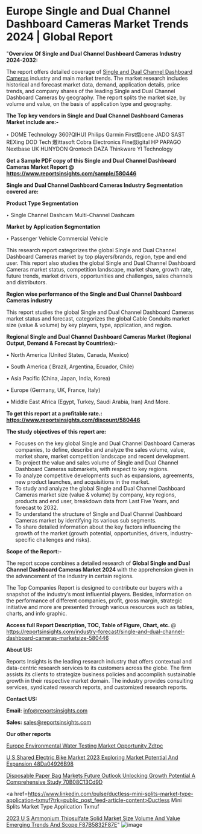# Europe Single and Dual Channel Dashboard Cameras Market Trends 2024 | Global Report

"<strong>Overview Of Single and Dual Channel Dashboard Cameras Industry 2024-2032:</strong>

The report offers detailed coverage of <a href=https://www.reportsinsights.com/sample/580446>Single and Dual Channel Dashboard Cameras</a> industry and main market trends. The market research includes historical and forecast market data, demand, application details, price trends, and company shares of the leading Single and Dual Channel Dashboard Cameras by geography. The report splits the market size, by volume and value, on the basis of application type and geography.

<strong>The Top key vendors in Single and Dual Channel Dashboard Cameras Market include are:- </strong>

‣ DOME Technology
360?QIHU)
Philips
Garmin
First燬cene
JADO
SAST
REXing
DOD Tech
燩ittasoft
Cobra Electronics
Fine燚igital
HP
PAPAGO
Nextbase UK
HUNYDON
Qrontech
DAZA
Thinkware
YI Technology

<strong>Get a Sample PDF copy of this Single and Dual Channel Dashboard Cameras Market Report </strong><strong>@ <a href=https://www.reportsinsights.com/sample/580446 style=color:#0000ff;>https://www.reportsinsights.com/sample/580446</a> </strong>

<strong>Single and Dual Channel Dashboard Cameras Industry Segmentation covered are:</strong>

<strong>Product Type Segmentation</strong>

‣    Single Channel Dashcam
Multi-Channel Dashcam

<strong>Market by Application Segmentation</strong>

‣   Passenger Vehicle
Commercial Vehicle

This research report categorizes the global Single and Dual Channel Dashboard Cameras market by top players/brands, region, type and end user. This report also studies the global Single and Dual Channel Dashboard Cameras market status, competition landscape, market share, growth rate, future trends, market drivers, opportunities and challenges, sales channels and distributors.

<strong>Region wise performance of the Single and Dual Channel Dashboard Cameras industry</strong><strong> </strong>

This report studies the global Single and Dual Channel Dashboard Cameras market status and forecast, categorizes the global Cable Conduits market size (value &amp; volume) by key players, type, application, and region. 

<strong>Regional Single and Dual Channel Dashboard Cameras Market (Regional Output, Demand &amp; Forecast by Countries):-</strong>

• North America (United States, Canada, Mexico)

• South America ( Brazil, Argentina, Ecuador, Chile)

• Asia Pacific (China, Japan, India, Korea)

• Europe (Germany, UK, France, Italy)

• Middle East Africa (Egypt, Turkey, Saudi Arabia, Iran) And More.

<strong>To get this report at a profitable rate.: <a href=https://www.reportsinsights.com/discount/580446 style=color:#0000ff;>https://www.reportsinsights.com/discount/580446</a></strong>

<strong>The study objectives of this report are:</strong>
<ul>
  <li>Focuses on the key global Single and Dual Channel Dashboard Cameras companies, to define, describe and analyze the sales volume, value, market share, market competition landscape and recent development.</li>
  <li>To project the value and sales volume of Single and Dual Channel Dashboard Cameras submarkets, with respect to key regions.</li>
  <li>To analyze competitive developments such as expansions, agreements, new product launches, and acquisitions in the market.</li>
  <li>To study and analyze the global Single and Dual Channel Dashboard Cameras market size (value &amp; volume) by company, key regions, products and end user, breakdown data from Last Five Years, and forecast to 2032.</li>
  <li>To understand the structure of Single and Dual Channel Dashboard Cameras market by identifying its various sub segments.</li>
  <li>To share detailed information about the key factors influencing the growth of the market (growth potential, opportunities, drivers, industry-specific challenges and risks).</li>
</ul>
<strong>Scope of the Report:-</strong><strong> </strong>

The report scope combines a detailed research of <strong>Global Single and Dual Channel Dashboard Cameras Market 2024 </strong>with the apprehension given in the advancement of the industry in certain regions.

The Top Companies Report is designed to contribute our buyers with a snapshot of the industry’s most influential players. Besides, information on the performance of different companies, profit, gross margin, strategic initiative and more are presented through various resources such as tables, charts, and info graphic.

<strong>Access full Report Description, TOC, Table of Figure, Chart, etc. </strong>@   <a href=https://reportsinsights.com/industry-forecast/single-and-dual-channel-dashboard-cameras-marketsize-580446 style=color:#0000ff;>https://reportsinsights.com/industry-forecast/single-and-dual-channel-dashboard-cameras-marketsize-580446</a>

<strong>About US:</strong>

Reports Insights is the leading research industry that offers contextual and data-centric research services to its customers across the globe. The firm assists its clients to strategize business policies and accomplish sustainable growth in their respective market domain. The industry provides consulting services, syndicated research reports, and customized research reports.

<strong>Contact US:</strong>

<p class=""""><b>Email:</b> <a href=mailto:info@reportsinsights.com>info@reportsinsights.com</a></p>
<p class=""""><b>Sales:</b> <a href=mailto:sales@reportsinsights.com>sales@reportsinsights.com</a></p>

<strong>Our other reports</strong>

<a href=https://www.linkedin.com/pulse/europe-environmental-water-testing-market-opportunity-zdtpc/>Europe Environmental Water Testing Market Opportunity Zdtpc</a>

<a href=https://medium.com/@aanarkumar6/u-s-shared-electric-bike-market-2023-exploring-market-potential-and-expansion-48da04926b98>U S Shared Electric Bike Market 2023 Exploring Market Potential And Expansion 48Da04926B98</a>

<a href=https://medium.com/@ruchikakadam73/disposable-paper-bag-markets-future-outlook-unlocking-growth-potential-a-comprehensive-study-70b08c13cd9d>Disposable Paper Bag Markets Future Outlook Unlocking Growth Potential A Comprehensive Study 70B08C13Cd9D</a>

<a href=https://www.linkedin.com/pulse/ductless-mini-splits-market-type-application-txmuf?trk=public_post_feed-article-content>Ductless Mini Splits Market Type Application Txmuf</a>

<a href=https://medium.com/@reportsinsights23/2023-u-s-ammonium-thiosulfate-solid-market-size-volume-and-value-emerging-trends-and-scope-f87b5832f87e>2023 U S Ammonium Thiosulfate Solid Market Size Volume And Value Emerging Trends And Scope F87B5832F87E</a>"
![image](https://github.com/Reportsinsights123/RIgrowth/assets/158415881/c3c79f42-eeb8-47a7-bd2d-3ede682ee614)

